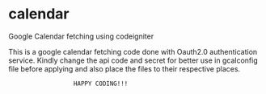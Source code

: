 calendar
========

Google Calendar fetching using codeigniter

This is a google calendar fetching code done with Oauth2.0 authentication service.
Kindly change the api code and secret for better use in gcalconfig file before applying and
also place the files to their respective places.


                      HAPPY CODING!!!
